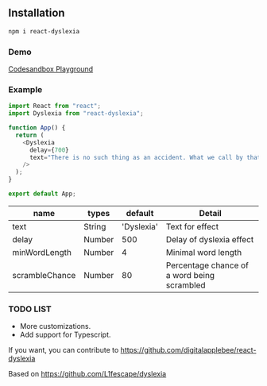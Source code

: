 ## Installation

```bash
npm i react-dyslexia
```

### Demo

[Codesandbox Playground](https://codesandbox.io/s/react-dyslexia-demo-p2ywb "Demo")

### Example

```js
import React from "react";
import Dyslexia from "react-dyslexia";

function App() {
  return (
    <Dyslexia
      delay={700}
      text="There is no such thing as an accident. What we call by that name is the effect of some cause which we do not see."
    />
  );
}

export default App;
```


| name | types | default | Detail |
| ------ | ------ |------|------|
| text | String | 'Dyslexia' | Text for effect |
| delay | Number  | 500 | Delay of dyslexia effect |
| minWordLength | Number  | 4 |  Minimal word length |
| scrambleChance | Number  | 80 | Percentage chance of a word being scrambled |


### TODO LIST

* More customizations.
* Add support for Typescript.


If you want, you can contribute to https://github.com/digitalapplebee/react-dyslexia

Based on https://github.com/L1fescape/dyslexia
